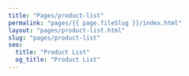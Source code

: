 ```yaml
---
title: "Pages/product-list"
permalink: "pages/{{ page.fileSlug }}/index.html"
layout: "pages/product-list.html"
slug: "pages/product-list"
seo:
  title: "Product List"
  og_title: "Product List"
---
```

